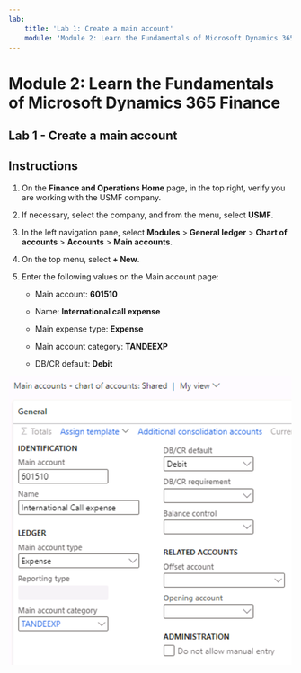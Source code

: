 ```yaml
---
lab:
    title: 'Lab 1: Create a main account'
    module: 'Module 2: Learn the Fundamentals of Microsoft Dynamics 365 Finance'
---
```

    
# Module 2: Learn the Fundamentals of Microsoft Dynamics 365 Finance
    
## Lab 1 - Create a main account

## Instructions

1. On the **Finance and Operations Home** page, in the top right, verify you are working with the USMF company.

2. If necessary, select the company, and from the menu, select **USMF**.

3. In the left navigation pane, select **Modules** > **General ledger** > **Chart of accounts** > **Accounts** > **Main accounts**.

4. On the top menu, select **+ New**.

5. Enter the following values on the Main account page:

	- Main account: **601510**

	- Name: **International call expense**

	- Main expense type: **Expense**

	- Main account category: **TANDEEXP**

	- DB/CR default: **Debit**

 ![Screenshot of the Main accounts - chart of accounts: Shared page with the fields from step 5 filled in](./media/m-002-explore-general-ledgers-in-microsoft-dynamics-365-finance-03.png)
